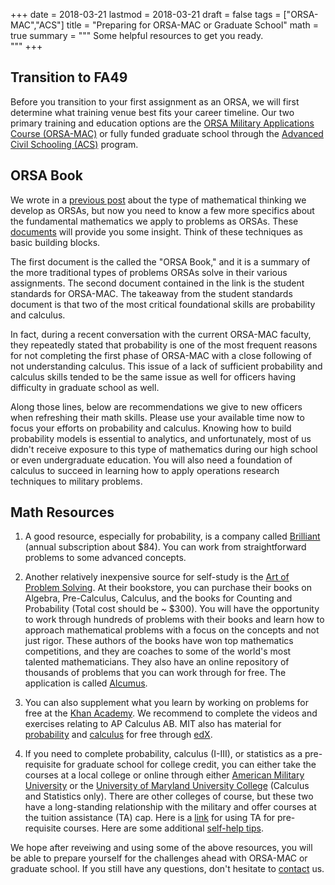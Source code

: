 +++
date = 2018-03-21
lastmod = 2018-03-21
draft = false
tags = ["ORSA-MAC","ACS"]
title = "Preparing for ORSA-MAC or Graduate School"
math = true
summary = """
Some helpful resources to get you ready.  
"""
+++

## Transition to FA49

Before you transition to your first assignment as an ORSA, we will first determine what training venue best fits your career timeline. Our two primary training and education options are the <a href="http://www.alu.army.mil/cpce/courses/">ORSA Military Applications Course (ORSA-MAC)</a> or fully funded graduate school through the <a href="https://www.hrc.army.mil/content/Advanced%20Civil%20Schooling%20Programs%20General%20Information">Advanced Civil Schooling (ACS)</a> program. 

## ORSA Book

We wrote in a <a href="http://www.fa49blog.com/post/so-you-want-to-be-an-orsa/">previous post</a> about the type of mathematical thinking we develop as ORSAs, but now you need to know a few more specifics about the fundamental mathematics we apply to problems as ORSAs. These <a href="https://drive.google.com/open?id=1r5Nhic_Sy-RY2ENiePl3IR_bWDTOVcil">documents</a> will provide you some insight. Think of these techniques as basic building blocks. 

The first document is the called the "ORSA Book," and it is a summary of the more traditional types of problems ORSAs solve in their various assignments.  The second document contained in the link is the student standards for ORSA-MAC. The takeaway from the student standards document is that two of the most critical foundational skills are probability and calculus. 

In fact, during a recent conversation with the current ORSA-MAC faculty, they repeatedly stated that probability is one of the most frequent reasons for not completing the first phase of ORSA-MAC with a close following of not understanding calculus. This issue of a lack of sufficient probability and calculus skills tended to be the same issue as well for officers having difficulty in graduate school as well.

Along those lines,  below are recommendations we give to new officers when refreshing their math skills. Please use your available time now to focus your efforts on probability and calculus. Knowing how to build probability models is essential to analytics, and unfortunately, most of us didn't receive exposure to this type of mathematics during our high school or even undergraduate education. You will also need a foundation of calculus to succeed in learning how to apply operations research techniques to military problems.

## Math Resources

1. A good resource, especially for probability, is a company called <a href="https://brilliant.org/">Brilliant</a> (annual subscription about $84). You can work from straightforward problems to some advanced concepts.

2. Another relatively inexpensive source for self-study is the <a href="https://artofproblemsolving.com/">Art of Problem Solving</a>. At their bookstore, you can purchase their books on Algebra, Pre-Calculus, Calculus, and the books for Counting and Probability (Total cost should be ~ $300).  You will have the opportunity to work through hundreds of problems with their books and learn how to approach mathematical problems with a focus on the concepts and not just rigor. These authors of the books have won top mathematics competitions, and they are coaches to some of the world's most talented mathematicians. They also have an online repository of thousands of problems that you can work through for free. The application is called <a href="https://artofproblemsolving.com/alcumus">Alcumus</a>.

3. You can also supplement what you learn by working on problems for free at the <a href="https://www.khanacademy.org/">Khan Academy</a>. We recommend to complete the videos and exercises relating to AP Calculus AB. MIT also has material for <a href="https://www.edx.org/course/introduction-probability-science-mitx-6-041x-2">probability</a> and <a href="https://www.edx.org/course/calculus-1a-differentiation-mitx-18-01-1x-0">calculus</a> for free through <a href="https://www.edx.org/">edX</a>. 

4. If you need to complete probability, calculus (I-III), or statistics as a pre-requisite for graduate school for college credit, you can either take the courses at a local college or online through either <a href="http://www.amu.apus.edu/academic/schools/science-technology-engineering-and-math/bachelors/mathematics.html">American Military University</a> or the <a href="https://www.umuc.edu/academic-programs/course-information.cfm?course=MATH">University of Maryland University College</a> (Calculus and Statistics only). There are other colleges of course, but these two have a long-standing relationship with the military and offer courses at the tuition assistance (TA) cap. Here is a <a href="https://www.milsuite.mil/book/message/730531">link</a> for using TA for pre-requisite courses. Here are some additional <a href="https://www.milsuite.mil/book/message/701864">self-help tips</a>.

We hope after reveiwing and using some of the above resources, you will be able to prepare yourself for the challenges ahead with ORSA-MAC or graduate school. If you still have any questions, don't hesitate to <a href="http://www.fa49blog.com/#contact">contact</a> us.